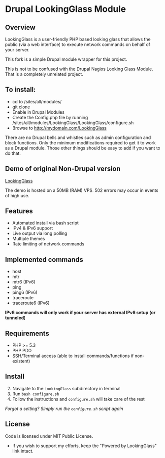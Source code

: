 # Drupal LookingGlass Module

## Overview

LookingGlass is a user-friendly PHP based looking glass that allows the public (via a web interface) to execute network 
commands on behalf of your server.

This fork is a simple Drupal module wrapper for this project.

This is not to be confused with the Drupal Nagios Looking Glass Module. That is a completely unrelated project.

## To install:
* cd to /sites/all/modules/
* git clone
* Enable in Drupal Modules
* Create the Config.php file by running /sites/all/modules/LookingGlass/LookingGlass/configure.sh
* Browse to http://mydomain.com/LookingGlass
 
There are no Drupal bells and whistles such as admin configuration and block functions.  Only the minimum modifications required to get it to work as a Drupal module. Those other things should be easy to add if you want to do that.


## Demo of original Non-Drupal version

[LookingGlass](http://lg.iamtelephone.com)

The demo is hosted on a 50MB (RAM) VPS. 502 errors may occur in events of high use.

## Features

* Automated install via bash script
* IPv4 & IPv6 support
* Live output via long polling
* Multiple themes
* Rate limiting of network commands

## Implemented commands

* host
* mtr
* mtr6 (IPv6)
* ping
* ping6 (IPv6)
* traceroute
* traceroute6 (IPv6)

__IPv6 commands will only work if your server has external IPv6 setup (or tunneled)__

## Requirements

* PHP >= 5.3
* PHP PDO
* SSH/Terminal access (able to install commands/functions if non-existent)

## Install

2. Navigate to the `LookingGlass` subdirectory in terminal
3. Run `bash configure.sh`
4. Follow the instructions and `configure.sh` will take care of the rest

_Forgot a setting? Simply run the `configure.sh` script again_



## License

Code is licensed under MIT Public License.

* If you wish to support my efforts, keep the "Powered by LookingGlass" link intact.

